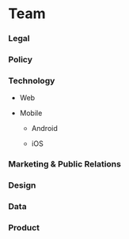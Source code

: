 # Team

### Legal

### Policy

### Technology

  * Web
  
  * Mobile
  
      + Android
      
      + iOS

### Marketing & Public Relations

### Design

### Data

### Product
